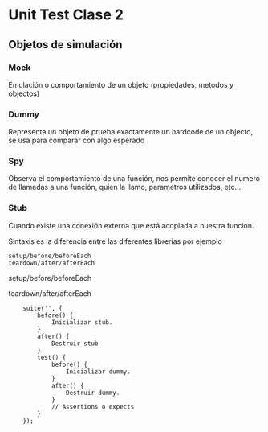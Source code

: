 # Unit Test Clase 2

## Objetos de simulación

### Mock
Emulación o comportamiento de un objeto (propiedades, metodos y objectos)
### Dummy
Representa un objeto de prueba exactamente un hardcode de un objecto, se usa para comparar con algo esperado
### Spy
Observa el comportamiento de una función, nos permite conocer el numero de llamadas a una función, quien la llamo, parametros utilizados, etc...
### Stub
Cuando existe una conexión externa que está acoplada a nuestra función.


Sintaxis es la diferencia entre las diferentes librerias por ejemplo
	
	setup/before/beforeEach
	teardown/after/afterEach

setup/before/beforeEach

teardown/after/afterEach
```
	suite('', {
	    before() {
	        Inicializar stub.
	    }
	    after() {
	        Destruir stub
	    }
	    test() {
	        before() {
	            Inicializar dummy.
	        }
	        after() {
	            Destruir dummy.
	        }
	        // Assertions o expects
	    }
	});
```

